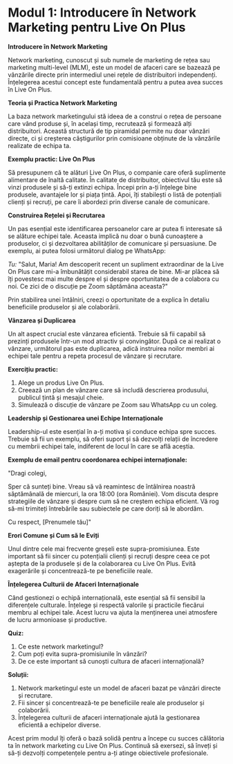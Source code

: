 # **Modul 1: Introducere în Network Marketing pentru Live On Plus**

**Introducere în Network Marketing**

Network marketing, cunoscut și sub numele de marketing de rețea sau marketing multi-level (MLM), este un model de afaceri care se bazează pe vânzările directe prin intermediul unei rețele de distribuitori independenți. Înțelegerea acestui concept este fundamentală pentru a putea avea succes în Live On Plus.

**Teoria și Practica Network Marketing**

La baza network marketingului stă ideea de a construi o rețea de persoane care vând produse și, în același timp, recrutează și formează alți distribuitori. Această structură de tip piramidal permite nu doar vânzări directe, ci și creșterea câștigurilor prin comisioane obținute de la vânzările realizate de echipa ta.

**Exemplu practic: Live On Plus**

Să presupunem că te alături Live On Plus, o companie care oferă suplimente alimentare de înaltă calitate. În calitate de distribuitor, obiectivul tău este să vinzi produsele și să-ți extinzi echipa. Începi prin a-ți înțelege bine produsele, avantajele lor și piața țintă. Apoi, îți stabilești o listă de potențiali clienți și recruți, pe care îi abordezi prin diverse canale de comunicare.

**Construirea Rețelei și Recrutarea**

Un pas esențial este identificarea persoanelor care ar putea fi interesate să se alăture echipei tale. Aceasta implică nu doar o bună cunoaștere a produselor, ci și dezvoltarea abilităților de comunicare și persuasiune. De exemplu, ai putea folosi următorul dialog pe WhatsApp:

*Tu:* "Salut, Maria! Am descoperit recent un supliment extraordinar de la Live On Plus care mi-a îmbunătățit considerabil starea de bine. Mi-ar plăcea să îți povestesc mai multe despre el și despre oportunitatea de a colabora cu noi. Ce zici de o discuție pe Zoom săptămâna aceasta?"

Prin stabilirea unei întâlniri, creezi o oportunitate de a explica în detaliu beneficiile produselor și ale colaborării.

**Vânzarea și Duplicarea**

Un alt aspect crucial este vânzarea eficientă. Trebuie să fii capabil să prezinți produsele într-un mod atractiv și convingător. După ce ai realizat o vânzare, următorul pas este duplicarea, adică instruirea noilor membri ai echipei tale pentru a repeta procesul de vânzare și recrutare.

**Exercițiu practic:**

1. Alege un produs Live On Plus.
2. Creează un plan de vânzare care să includă descrierea produsului, publicul țintă și mesajul cheie.
3. Simulează o discuție de vânzare pe Zoom sau WhatsApp cu un coleg.

**Leadership și Gestionarea unei Echipe Internaționale**

Leadership-ul este esențial în a-ți motiva și conduce echipa spre succes. Trebuie să fii un exemplu, să oferi suport și să dezvolți relații de încredere cu membrii echipei tale, indiferent de locul în care se află aceștia.

**Exemplu de email pentru coordonarea echipei internaționale:**

"Dragi colegi,

Sper că sunteți bine. Vreau să vă reamintesc de întâlnirea noastră săptămânală de miercuri, la ora 18:00 (ora României). Vom discuta despre strategiile de vânzare și despre cum să ne creștem echipa eficient. Vă rog să-mi trimiteți întrebările sau subiectele pe care doriți să le abordăm.

Cu respect,
[Prenumele tău]"

**Erori Comune și Cum să le Eviți**

Unul dintre cele mai frecvente greșeli este supra-promisiunea. Este important să fii sincer cu potențialii clienți și recruți despre ceea ce pot aștepta de la produsele și de la colaborarea cu Live On Plus. Evită exagerările și concentrează-te pe beneficiile reale.

**Înțelegerea Culturii de Afaceri Internaționale**

Când gestionezi o echipă internațională, este esențial să fii sensibil la diferențele culturale. Înțelege și respectă valorile și practicile fiecărui membru al echipei tale. Acest lucru va ajuta la menținerea unei atmosfere de lucru armonioase și productive.

**Quiz:**

1. Ce este network marketingul?
2. Cum poți evita supra-promisiunile în vânzări?
3. De ce este important să cunoști cultura de afaceri internațională?

**Soluții:**

1. Network marketingul este un model de afaceri bazat pe vânzări directe și recrutare.
2. Fii sincer și concentrează-te pe beneficiile reale ale produselor și colaborării.
3. Înțelegerea culturii de afaceri internaționale ajută la gestionarea eficientă a echipelor diverse.

Acest prim modul îți oferă o bază solidă pentru a începe cu succes călătoria ta în network marketing cu Live On Plus. Continuă să exersezi, să înveți și să-ți dezvolți competențele pentru a-ți atinge obiectivele profesionale.